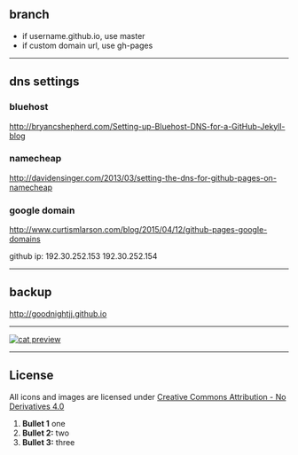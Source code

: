 ## branch

- if username.github.io, use master
- if custom domain url, use gh-pages

----

## dns settings

### bluehost
http://bryancshepherd.com/Setting-up-Bluehost-DNS-for-a-GitHub-Jekyll-blog

### namecheap
http://davidensinger.com/2013/03/setting-the-dns-for-github-pages-on-namecheap

### google domain
http://www.curtismlarson.com/blog/2015/04/12/github-pages-google-domains

github ip:
192.30.252.153
192.30.252.154

----

## backup
http://goodnightjj.github.io

----

[![cat preview](http://www.jjmois.com/img/cat.gif)](http://www.jjmois.com/img/cat.gif)

----

## License

All icons and images are licensed under
[Creative Commons Attribution - No Derivatives 4.0](http://www.jjmois.com/img/cat.gif)

1. **Bullet 1** one 
2. **Bullet 2:** two
3. **Bullet 3:** three

